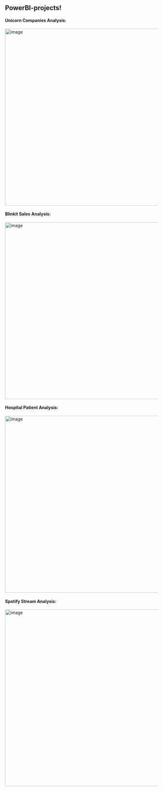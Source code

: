 ## PowerBI-projects!
#### Unicorn Companies Analysis:
<img width="582" alt="image" src="https://github.com/heymasri/PowerBI-projects/assets/154779221/8da002e7-67e6-49ff-a96c-b5c6aea7e834">

#### Blinkit Sales Analysis:
<img width="582" alt="image" src="https://github.com/user-attachments/assets/b5d88e84-d650-4091-b777-7a1a525283a7">

#### Hospital Patient Analysis:
<img width="582" alt="image" src="https://github.com/heymasri/PowerBI-projects/assets/154779221/91d588f9-290f-462c-804b-865af03d77b4">


#### Spotify Stream Analysis:
<img width="582" alt="image" src="https://github.com/heymasri/PowerBI-projects/assets/154779221/9d32ee59-f0a9-4153-bd36-e7b4c2af9226">



